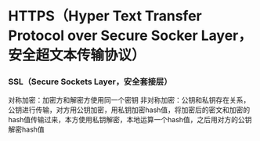 # HTTPS（Hyper Text Transfer Protocol over Secure Socker Layer，安全超文本传输协议）


### SSL（Secure Sockets Layer，安全套接层）

对称加密：加密方和解密方使用同一个密钥
非对称加密：公钥和私钥存在关系，公钥进行传输，对方用公钥加密，用私钥加密hash值，将加密后的密文和加密的hash值传输过来，本方使用私钥解密，本地运算一个hash值，之后用对方的公钥解密hash值
